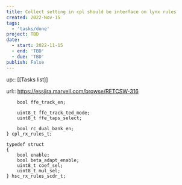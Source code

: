 ```yaml
---
title: Collect setting in cpl should be interface on lynx rules
created: 2022-Nov-15
tags:
  - 'tasks/done'
project: TBD
date:
  - start: 2022-11-15
  - end: 'TBD'
  - due: 'TBD'
publish: False
---
```

up:: [[Tasks list]]

url:: https://essjira.marvell.com/browse/RETCSW-316

```
    bool ffe_track_en;

    uint8_t ffe_track_ted_mode;
    uint8_t ffe_taps_select;
    
    bool rc_dual_bank_en;
} cpl_rx_rules_t;

typedef struct
{
    bool enable;
    bool beta_adapt_enable;
    uint8_t coef_sel;
    uint8_t mul_sel;
} hsc_rx_rules_scdr_t;
```

